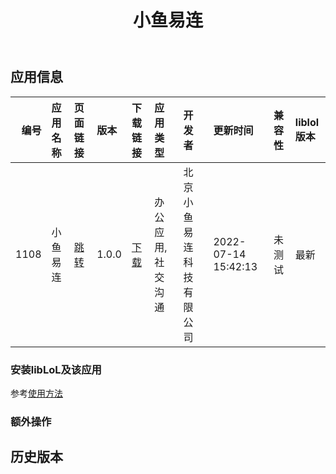 ﻿---
id: 1108
title: 小鱼易连
toc: true
weight: 1108
---

## 应用信息 
|   编号 | 应用名称   | 页面链接                                        | 版本    | 下载链接                                                                                                        | 应用类型      | 开发者          | 更新时间                | 兼容性   | liblol版本   |
|-----:|:-------|:--------------------------------------------|:------|:------------------------------------------------------------------------------------------------------------|:----------|:-------------|:--------------------|:------|:-----------|
| 1108 | 小鱼易连   | [跳转](http://app.loongapps.cn/#/detail/1108) | 1.0.0 | [下载](http://113.24.212.22:8090/upload/file/com.xylink.linuxclient_1.0.0.3102-20220120_1139_loongarch64.deb) | 办公应用,社交沟通 | 北京小鱼易连科技有限公司 | 2022-07-14 15:42:13 | 未测试   | 最新         |
### 安装libLoL及该应用 
参考[使用方法](/docs/usage) 
### 额外操作 


## 历史版本 
 